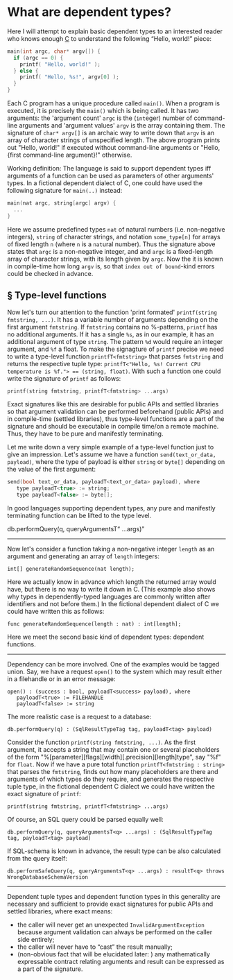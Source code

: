 What are dependent types?
=========================

Here I will attempt to explain basic dependent types to an interested reader who knows enough [C](https://en.wikipedia.org/wiki/C_(programming_language)) to understand the following “Hello, world!” piece:

```c
main(int argc, char* argv[]) {
  if (argc == 0) {
    printf( "Hello, world!" ); 
  } else {
    printf( "Hello, %s!", argv[0] );
  }
}
```

Each C program has a unique procedure called `main()`. When a program is executed, it is precisely the `main()` which is being called. It has two arguments: the 'argument count' `argc` is the (`int`eger) number of command-line arguments and 'argument values' `argv` is the array containing them. The signature of `char* argv[]` is an archaic way to write down that `argv` is an array of character strings of unspecified length. The above program prints out "Hello, world!" if executed without command-line arguments or "Hello, {first command-line argument}!" otherwise.

Working definition: The language is said to support dependent types iff arguments of a function can be used as parameters of other arguments' types. In a fictional dependent dialect of C, one could have used the following signature for `main(..)` instead:

```c
main(nat argc, string[argc] argv) {
  ...
}
```

Here we assume predefined types `nat` of natural numbers (i.e. non-negative integers), `string` of character strings, and notation `some_type[n]` for arrays of fixed length `n` (where `n` is a `nat`ural number). Thus the signature above states that `argc` is a non-negative integer, and and `argc` is a fixed-length array of character strings, with its length given by `argc`. Now the it is known in compile-time how long `argv` is, so that `index out of bound`-kind errors could be checked in advance.


§ Type-level functions
----------------------

Now let's turn our attention to the function 'print formated' `printf(string fmtstring, ...)`. It has a variable number of arguments depending on the first argument `fmtstring`. If `fmtstring` contains no %-patterns, `printf` has no additional arguments. If it has a single `%s`, as in our example, it has an additional argument of type `string`. The pattern `%d` would require an integer argument, and `%f` a float. To make the signagture of `printf` precise we need to write a type-level function `printfT<fmtstring>` that parses `fmtstring` and returns the respective tuple type: `printfT<"Hello, %s! Current CPU temperature is %f."> == (string, float)`. With such a function one could write the signature of `printf` as follows:

```c
printf(string fmtstring, printfT<fmtstring> ...args)
```

Exact signatures like this are desirable for public APIs and settled libraries so that argument validation can be performed beforehand (public APIs) and in compile-time (settled libraries), thus type-level functions are a part of the signature and should be executable in compile time/on a remote machine. Thus, they have to be pure and manifestly terminating.

Let me write down a very simple example of a type-level function just to give an impression. Let's assume we have a function `send(text_or_data, payload)`, where the type of payload is either `string` or `byte[]` depending on the value of the first argument:
```c
send(bool text_or_data, payloadT<text_or_data> payload), where
   type payloadT<true> := string;
   type payloadT<false> := byte[];
```

In good languages supporting dependent types, any pure and manifestly terminating function can be lifted to the type level.



db.performQuery(q, queryArgumentsT<q> ...args)
  


* * *

Now let's consider a function taking a non-negative integer `length` as an argument and generating an array of `length` integers:
```
int[] generateRandomSequence(nat length);
```

Here we actually know in advance which length the returned array would have, but there is no way to write it down in C. (This example also shows why types in dependently-typed languages are commonly written after identifiers and not before them.) In the fictional dependent dialect of C we could have written this as follows:
```
func generateRandomSequence(length : nat) : int[length];
```

Here we meet the second basic kind of dependent types: dependent functions.

* * *

Dependency can be more involved. One of the examples would be tagged union. Say, we have a request `open()` to the system which may result either in a filehandle or in an error message:
```
open() : (success : bool, payloadT<success> payload), where
   payloadT<true> := FILEHANDLE
   payloadT<false> := string
```

The more realistic case is a request to a database:
```
db.performQuery(q) : (SqlResultTypeTag tag, payloadT<tag> payload)
```

Consider the function `printf(string fmtstring, ...)`. As the first argument, it accepts a string that may contain one or several placeholders of the form "%[parameter][flags][width][.precision][length]type", say "%f" for `float`. Now if we have a pure total function `printfT<fmtstring : string>` that parses the `fmtstring`, finds out how many placeholders are there and arguments of which types do they require, and generates the respective tuple type, in the fictional dependent C dialect we could have written the exact signature of `printf`:
```
printf(string fmtstring, printfT<fmtstring> ...args)
```

Of course, an SQL query could be parsed equally well:
```
db.performQuery(q, queryArgumentsT<q> ...args) : (SqlResultTypeTag tag, payloadT<tag> payload)
```

If SQL-schema is known in advance, the result type can be also calculated from the query itself:
```
db.performSafeQuery(q, queryArgumentsT<q> ...args) : resultT<q> throws WrongDatabaseSchemaVersion
```

----

Dependent tuple types and dependent function types in this generality are necessary and sufficient to provide exact signatures for public APIs and settled libraries, where exact means:
- the caller will never get an unexpected `InvalidArgumentException` because argument validation can always be performed on the caller side entirely;
- the caller will never have to “cast” the result manually;
- (non-obvious fact that will be elucidated later: ) any mathematically expressable contract relating arguments and result can be expressed as a part of the signature.
